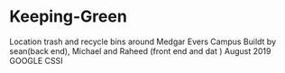 # Keeping-Green
Location trash and recycle bins around Medgar Evers Campus
Buildt by sean(back end), Michael and Raheed (front end and dat ) August 2019 GOOGLE CSSI
